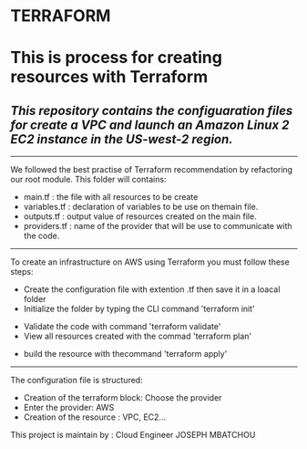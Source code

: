 # TERRAFORM
# **This is process for creating resources with Terraform**
## _This repository contains the configuaration files for create a VPC and launch an Amazon Linux 2 EC2 instance in the US-west-2 region._

---
We followed the best practise of Terraform recommendation by refactoring our root module. This folder will contains:

 - main.tf : the file with all resources to be create
 - variables.tf : declaration of variables to be use on themain file.
 - outputs.tf : output value of resources created on the main file.
 - providers.tf : name of the provider that will be use to communicate with the code. 

---
To create an infrastructure on AWS using Terraform you must follow these steps: 

- Create the configuration file with extention .tf then save it in a loacal folder
- Initialize the folder by typing the CLI command 'terraform init'
* Validate the code with command 'terraform validate'
* View all resources created with the commad 'terraform plan'
- build the resource with thecommand 'terraform apply'

---
The configuration file is structured:
- Creation of the terraform block: Choose the provider
- Enter the provider: AWS
- Creation of the resource : VPC, EC2...

 This project is maintain by : Cloud Engineer JOSEPH MBATCHOU